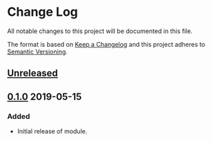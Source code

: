 # Change Log

All notable changes to this project will be documented in this file.

The format is based on [Keep a Changelog](http://keepachangelog.com/) and this
project adheres to [Semantic Versioning](http://semver.org/).

## [Unreleased]

## [0.1.0] 2019-05-15

### Added

* Initial release of module.

[Unreleased]: https://github.com/terraform-google-modules/terraform-google-vpc-service-controls/compare/v0.1.0...HEAD
[0.1.0]: https://github.com/terraform-google-modules/terraform-google-vpc-service-controls/releases/tag/v0.1.0
